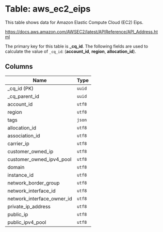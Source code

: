 # Table: aws_ec2_eips

This table shows data for Amazon Elastic Compute Cloud (EC2) Eips.

https://docs.aws.amazon.com/AWSEC2/latest/APIReference/API_Address.html

The primary key for this table is **_cq_id**.
The following fields are used to calculate the value of `_cq_id`: (**account_id**, **region**, **allocation_id**).

## Columns

| Name          | Type          |
| ------------- | ------------- |
|_cq_id (PK)|`uuid`|
|_cq_parent_id|`uuid`|
|account_id|`utf8`|
|region|`utf8`|
|tags|`json`|
|allocation_id|`utf8`|
|association_id|`utf8`|
|carrier_ip|`utf8`|
|customer_owned_ip|`utf8`|
|customer_owned_ipv4_pool|`utf8`|
|domain|`utf8`|
|instance_id|`utf8`|
|network_border_group|`utf8`|
|network_interface_id|`utf8`|
|network_interface_owner_id|`utf8`|
|private_ip_address|`utf8`|
|public_ip|`utf8`|
|public_ipv4_pool|`utf8`|